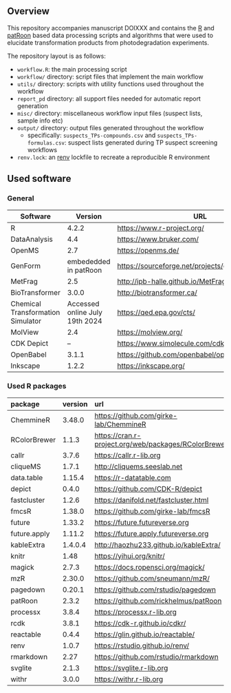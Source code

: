 
## Overview

This repository accompanies manuscript DOIXXX and contains the
[R](https://www.r-project.org/) and
[patRoon](https://rickhelmus.github.io/patRoon/) based data processing
scripts and algorithms that were used to elucidate transformation
products from photodegradation experiments.

The repository layout is as follows:

- `workflow.R`: the main processing script
- `workflow/` directory: script files that implement the main workflow
- `utils/` directory: scripts with utility functions used throughout the
  workflow
- `report_pd` directory: all support files needed for automatic report
  generation
- `misc/` directory: miscellaneous workflow input files (suspect lists,
  sample info etc)
- `output/` directory: output files generated throughout the workflow
  - specifically: `suspects_TPs-compounds.csv` and
    `suspects_TPs-formulas.csv`: suspect lists generated during TP
    suspect screening workflows
- `renv.lock`: an [renv](https://rstudio.github.io/renv) lockfile to
  recreate a reproducible R environment

## Used software

### General

| Software                          | Version                        | URL                                                |
|-----------------------------------|--------------------------------|----------------------------------------------------|
| R                                 | 4.2.2                          | <https://www.r-project.org/>                       |
| DataAnalysis                      | 4.4                            | <https://www.bruker.com/>                          |
| OpenMS                            | 2.7                            | <https://openms.de/>                               |
| GenForm                           | embededded in patRoon          | <https://sourceforge.net/projects/genform/>        |
| MetFrag                           | 2.5                            | <http://ipb-halle.github.io/MetFrag/>              |
| BioTransformer                    | 3.0.0                          | <http://biotransformer.ca/>                        |
| Chemical Transformation Simulator | Accessed online July 19th 2024 | <https://qed.epa.gov/cts/>                         |
| MolView                           | 2.4                            | <https://molview.org/>                             |
| CDK Depict                        | –                              | <https://www.simolecule.com/cdkdepict/depict.html> |
| OpenBabel                         | 3.1.1                          | <https://github.com/openbabel/openbabel>           |
| Inkscape                          | 1.2.2                          | <https://inkscape.org/>                            |

### Used R packages

| package      | version | url                                                    |
|:-------------|:--------|:-------------------------------------------------------|
| ChemmineR    | 3.48.0  | <https://github.com/girke-lab/ChemmineR>               |
| RColorBrewer | 1.1.3   | <https://cran.r-project.org/web/packages/RColorBrewer> |
| callr        | 3.7.6   | <https://callr.r-lib.org>                              |
| cliqueMS     | 1.7.1   | <http://cliquems.seeslab.net>                          |
| data.table   | 1.15.4  | <https://r-datatable.com>                              |
| depict       | 0.4.0   | <https://github.com/CDK-R/depict>                      |
| fastcluster  | 1.2.6   | <https://danifold.net/fastcluster.html>                |
| fmcsR        | 1.38.0  | <https://github.com/girke-lab/fmcsR>                   |
| future       | 1.33.2  | <https://future.futureverse.org>                       |
| future.apply | 1.11.2  | <https://future.apply.futureverse.org>                 |
| kableExtra   | 1.4.0.4 | <http://haozhu233.github.io/kableExtra/>               |
| knitr        | 1.48    | <https://yihui.org/knitr/>                             |
| magick       | 2.7.3   | <https://docs.ropensci.org/magick/>                    |
| mzR          | 2.30.0  | <https://github.com/sneumann/mzR/>                     |
| pagedown     | 0.20.1  | <https://github.com/rstudio/pagedown>                  |
| patRoon      | 2.3.2   | <https://github.com/rickhelmus/patRoon>                |
| processx     | 3.8.4   | <https://processx.r-lib.org>                           |
| rcdk         | 3.8.1   | <https://cdk-r.github.io/cdkr/>                        |
| reactable    | 0.4.4   | <https://glin.github.io/reactable/>                    |
| renv         | 1.0.7   | <https://rstudio.github.io/renv/>                      |
| rmarkdown    | 2.27    | <https://github.com/rstudio/rmarkdown>                 |
| svglite      | 2.1.3   | <https://svglite.r-lib.org>                            |
| withr        | 3.0.0   | <https://withr.r-lib.org>                              |
